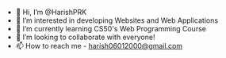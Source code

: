 - 👋 Hi, I’m @HarishPRK
- 👀 I’m interested in developing Websites and Web Applications
- 🌱 I’m currently learning CS50's Web Programming Course
- 💞️ I’m looking to collaborate with everyone!
- 📫 How to reach me - harish06012000@gmail.com

<!---
HarishPRK/HarishPRK is a ✨ special ✨ repository because its `README.md` (this file) appears on your GitHub profile.
You can click the Preview link to take a look at your changes.
--->

